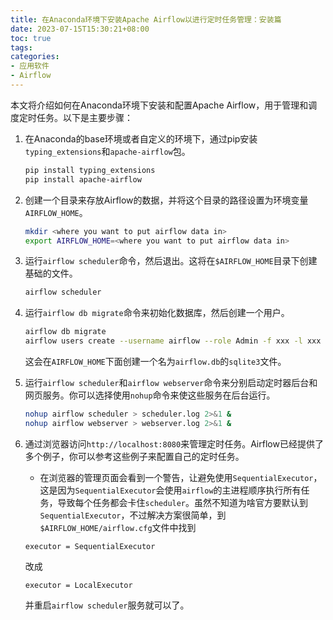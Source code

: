 ```yaml
---
title: 在Anaconda环境下安装Apache Airflow以进行定时任务管理：安装篇
date: 2023-07-15T15:30:21+08:00
toc: true
tags:
categories:
- 应用软件
- Airflow
---
```


本文将介绍如何在Anaconda环境下安装和配置Apache Airflow，用于管理和调度定时任务。以下是主要步骤：

1. 在Anaconda的base环境或者自定义的环境下，通过pip安装`typing_extensions`和`apache-airflow`包。
    ```bash
    pip install typing_extensions
    pip install apache-airflow
    ```

2. 创建一个目录来存放Airflow的数据，并将这个目录的路径设置为环境变量`AIRFLOW_HOME`。
    ```bash
    mkdir <where you want to put airflow data in>
    export AIRFLOW_HOME=<where you want to put airflow data in>
    ```

3. 运行`airflow scheduler`命令，然后退出。这将在`$AIRFLOW_HOME`目录下创建基础的文件。
    ```bash
    airflow scheduler
    ```

4. 运行`airflow db migrate`命令来初始化数据库，然后创建一个用户。
    ```bash
    airflow db migrate
    airflow users create --username airflow --role Admin -f xxx -l xxx -e xxx@xxx.com
    ```
    这会在`AIRFLOW_HOME`下面创建一个名为`airflow.db`的`sqlite3`文件。


6. 运行`airflow scheduler`和`airflow webserver`命令来分别启动定时器后台和网页服务。你可以选择使用`nohup`命令来使这些服务在后台运行。
    ```bash
    nohup airflow scheduler > scheduler.log 2>&1 &
    nohup airflow webserver > webserver.log 2>&1 &
    ```

7. 通过浏览器访问`http://localhost:8080`来管理定时任务。Airflow已经提供了多个例子，你可以参考这些例子来配置自己的定时任务。
    
    - 在浏览器的管理页面会看到一个警告，让避免使用`SequentialExecutor`，这是因为`SequentialExecutor`会使用`airflow`的主进程顺序执行所有任务，导致每个任务都会卡住`scheduler`。虽然不知道为啥官方要默认到`SequentialExecutor`，不过解决方案很简单，到`$AIRFLOW_HOME/airflow.cfg`文件中找到
    ```
    executor = SequentialExecutor
    ```
    改成
    ```
    executor = LocalExecutor
    ```
    并重启`airflow scheduler`服务就可以了。